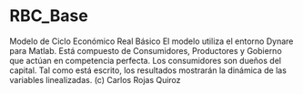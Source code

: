 # RBC_Base
Modelo de Ciclo Económico Real Básico
El modelo utiliza el entorno Dynare para Matlab. Está compuesto de Consumidores, Productores y Gobierno que actúan en competencia perfecta. Los consumidores son dueños del capital. 
Tal como está escrito, los resultados mostrarán la dinámica de las variables linealizadas. 
(c) Carlos Rojas Quiroz
